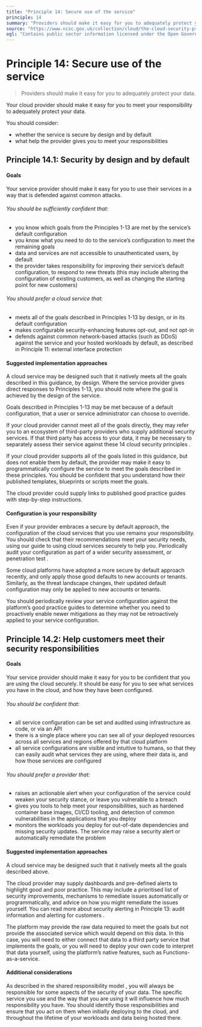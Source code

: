 ```yaml
---
title: "Principle 14: Secure use of the service"
principle: 14
summary: "Providers should make it easy for you to adequately protect your data."
source: "https://www.ncsc.gov.uk/collection/cloud/the-cloud-security-principles/principle-14-secure-use-of-the-service"
ogl: "Contains public sector information licensed under the Open Government Licence v3.0. https://www.nationalarchives.gov.uk/doc/open-government-licence/version/3/"
---
```


# Principle 14: Secure use of the service

> Providers should make it easy for you to adequately protect your data.

Your cloud provider should make it easy for you to meet your responsibility to adequately protect your data.

You should consider:

- whether the service is secure by design and by default
- what help the provider gives you to meet your responsibilities

## Principle 14.1: Security by design and by default

#### Goals

Your service provider should make it easy for you to use their services in a way that is defended against common attacks.

###### You should be sufficiently confident that:

- you know which goals from the Principles 1-13 are met by the service’s default configuration
- you know what you need to do to the service’s configuration to meet the remaining goals
- data and services are not accessible to unauthenticated users, by default
- the provider takes responsibility for improving their service’s default configuration, to respond to new threats (this may include altering the configuration of existing customers, as well as changing the starting point for new customers)

###### You should prefer a cloud service that:

- meets all of the goals described in Principles 1-13 by design, or in its default configuration
- makes configurable security-enhancing features opt-out, and not opt-in
- defends against common network-based attacks (such as DDoS) against the service and your hosted workloads by default, as described in Principle 11: external interface protection

#### Suggested implementation approaches

A cloud service may be designed such that it natively meets all the goals described in this guidance, by design. Where the service provider gives direct responses to Principles 1-13, you should note where the goal is achieved by the design of the service.

Goals described in Principles 1-13 may be met because of a default configuration, that a user or service administrator can choose to override.

If your cloud provider cannot meet all of the goals directly, they may refer you to an ecosystem of third-party providers who supply additional security services. If that third party has access to your data, it may be necessary to separately assess their service against these 14 cloud security principles .

If your cloud provider supports all of the goals listed in this guidance, but does not enable them by default, the provider may make it easy to programmatically configure the service to meet the goals described in these principles. You should be confident that you understand how their published templates, blueprints or scripts meet the goals.

The cloud provider could supply links to published good practice guides with step-by-step instructions.

#### Configuration is your responsibility

Even if your provider embraces a secure by default approach, the configuration of the cloud services that you use remains your responsibility. You should check that their recommendations meet your security needs, using our guide to using cloud services securely to help you. Periodically audit your configuration as part of a wider security assessment, or penetration test .

Some cloud platforms have adopted a more secure by default approach recently, and only apply those good defaults to new accounts or tenants. Similarly, as the threat landscape changes, their updated default configuration may only be applied to new accounts or tenants.

You should periodically review your service configuration against the platform’s good practice guides to determine whether you need to proactively enable newer mitigations as they may not be retroactively applied to your service configuration.

## Principle 14.2: Help customers meet their security responsibilities

#### Goals

Your service provider should make it easy for you to be confident that you are using the cloud securely. It should be easy for you to see what services you have in the cloud, and how they have been configured.

###### You should be confident that:

- all service configuration can be set and audited using infrastructure as code, or via an API
- there is a single place where you can see all of your deployed resources across all services and regions offered by that cloud platform
- all service configurations are visible and intuitive to humans, so that they can easily audit what services they are using, where their data is, and how those services are configured

###### You should prefer a provider that:

- raises an actionable alert when your configuration of the service could weaken your security stance, or leave you vulnerable to a breach
- gives you tools to help meet your responsibilities, such as hardened container base images, CI/CD tooling, and detection of common vulnerabilities in the applications that you deploy
- monitors the workloads you deploy for out-of-date dependencies and missing security updates. The service may raise a security alert or automatically remediate the problem

#### Suggested implementation approaches

A cloud service may be designed such that it natively meets all the goals described above.

The cloud provider may supply dashboards and pre-defined alerts to highlight good and poor practice. This may include a prioritised list of security improvements, mechanisms to remediate issues automatically or programmatically, and advice on how you might remediate the issues yourself. You can read more about security alerting in Principle 13: audit information and alerting for customers .

The platform may provide the raw data required to meet the goals but not provide the associated service which would depend on this data. In this case, you will need to either connect that data to a third party service that implements the goals, or you will need to deploy your own code to interpret that data yourself, using the platform’s native features, such as Functions-as-a-service.

#### Additional considerations

As described in the shared responsibility model , you will always be responsible for some aspects of the security of your data. The specific service you use and the way that you are using it will influence how much responsibility you have. You should identify those responsibilities and ensure that you act on them when initially deploying to the cloud, and throughout the lifetime of your workloads and data being hosted there.
